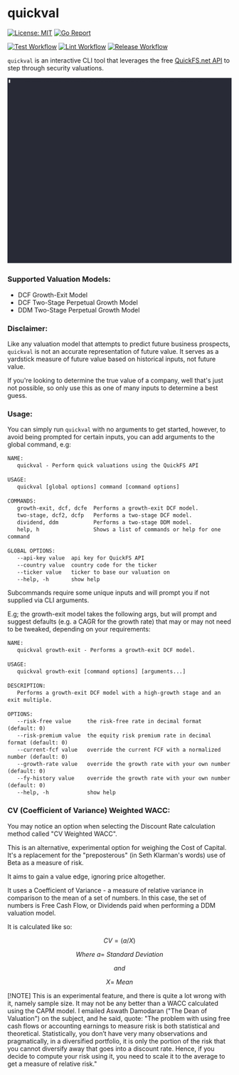 # quickval

[![License: MIT](https://img.shields.io/badge/License-MIT-yellow.svg)](https://opensource.org/licenses/MIT)
[![Go Report](https://goreportcard.com/badge/github.com/shanehull/quickval)](https://goreportcard.com/report/github.com/shanehull/quickval)

[![Test Workflow](https://github.com/shanehull/quickval/actions/workflows/test.yaml/badge.svg?branch=main)](https://github.com/shanehull/quickval/actions/workflows/test.yaml/badge.svg?branch=main)
[![Lint Workflow](https://github.com/shanehull/quickval/actions/workflows/lint.yaml/badge.svg?branch=main)](https://github.com/shanehull/quickval/actions/workflows/lint.yaml/badge.svg?branch=main)
[![Release Workflow](https://github.com/shanehull/quickval/actions/workflows/release.yaml/badge.svg?branch=release)](https://github.com/shanehull/quickval/actions/workflows/release.yaml/badge.svg?branch=release)

`quickval` is an interactive CLI tool that leverages the free [QuickFS.net API](https://quickfs.net/features/public-api) to step through security valuations.

<p align="center">
    <img src="docs/images/quickval.gif" width="800" alt="quickval cmd line example">
</p>

### Supported Valuation Models:

- DCF Growth-Exit Model
- DCF Two-Stage Perpetual Growth Model
- DDM Two-Stage Perpetual Growth Model

### Disclaimer:

Like any valuation model that attempts to predict future business prospects, `quickval` is not an accurate representation of future value. It serves as a yardstick measure of future value based on historical inputs, not future value.

If you're looking to determine the true value of a company, well that's just not possible, so only use this as one of many inputs to determine a best guess.

### Usage:

You can simply run `quickval` with no arguments to get started, however, to avoid being prompted for certain inputs, you can add arguments to the global command, e.g:

```
NAME:
   quickval - Perform quick valuations using the QuickFS API

USAGE:
   quickval [global options] command [command options]

COMMANDS:
   growth-exit, dcf, dcfe  Performs a growth-exit DCF model.
   two-stage, dcf2, dcfp   Performs a two-stage DCF model.
   dividend, ddm           Performs a two-stage DDM model.
   help, h                 Shows a list of commands or help for one command

GLOBAL OPTIONS:
   --api-key value  api key for QuickFS API
   --country value  country code for the ticker
   --ticker value   ticker to base our valuation on
   --help, -h       show help
```

Subcommands require some unique inputs and will prompt you if not supplied via CLI arguments.

E.g; the growth-exit model takes the following args, but will prompt and suggest defaults (e.g. a CAGR for the growth rate) that may or may not need to be tweaked, depending on your requirements:

```
NAME:
   quickval growth-exit - Performs a growth-exit DCF model.

USAGE:
   quickval growth-exit [command options] [arguments...]

DESCRIPTION:
   Performs a growth-exit DCF model with a high-growth stage and an exit multiple.

OPTIONS:
   --risk-free value     the risk-free rate in decimal format (default: 0)
   --risk-premium value  the equity risk premium rate in decimal format (default: 0)
   --current-fcf value   override the current FCF with a normalized number (default: 0)
   --growth-rate value   override the growth rate with your own number (default: 0)
   --fy-history value    override the growth rate with your own number (default: 0)
   --help, -h            show help
```

### CV (Coefficient of Variance) Weighted WACC:

You may notice an option when selecting the Discount Rate calculation method called "CV Weighted WACC".

This is an alternative, experimental option for weighing the Cost of Capital. It's a replacement for the "preposterous" (in Seth Klarman's words) use of Beta as a measure of risk.

It aims to gain a value edge, ignoring price altogether.

It uses a Coefficient of Variance - a measure of relative variance in comparison to the mean of a set of numbers.
In this case, the set of numbers is Free Cash Flow, or Dividends paid when performing a DDM valuation model.

It is calculated like so:

$$CV = (a / X)$$

$$
Where \ a = \ Standard \ Deviation
$$

$$
and
$$

$$
X = \ Mean
$$

[!NOTE]
This is an experimental feature, and there is quite a lot wrong with it, namely sample size. It may not be any better than a WACC calculated using the CAPM model.
I emailed Aswath Damodaran ("The Dean of Valuation") on the subject, and he said, quote:
"The problem with using free cash flows or accounting earnings to measure risk is both statistical and theoretical.
Statistically, you don’t have very many observations and pragmatically, in a diversified portfolio,
it is only the portion of the risk that you cannot diversify away that goes into a discount rate.
Hence, if you decide to compute your risk using it, you need to scale it to the average to get a measure of relative risk."
